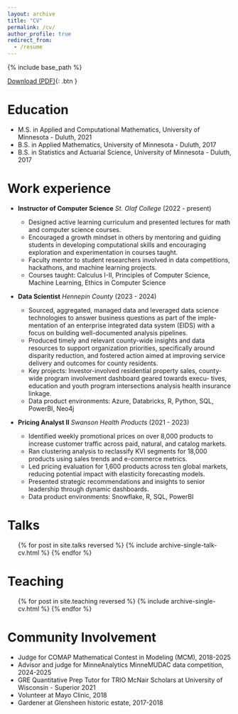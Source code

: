 ```yaml
---
layout: archive
title: "CV"
permalink: /cv/
author_profile: true
redirect_from:
  - /resume
---
```


{% include base_path %}
 
[Download (PDF)](https://chefs-kiss.github.io/website/files/Mandery_CV_2025.pdf){: .btn }


Education
======
* M.S. in Applied and Computational Mathematics, University of Minnesota - Duluth, 2021
* B.S. in Applied Mathematics, University of Minnesota - Duluth, 2017
* B.S. in Statistics and Actuarial Science, University of Minnesota - Duluth, 2017

Work experience
======
* **Instructor of Computer Science** *St. Olaf College* (2022 - present)
  * Designed active learning curriculum and presented lectures for math and computer science courses.
  * Encouraged a growth mindset in others by mentoring and guiding students in developing computational skills and encouraging exploration and experimentation in courses taught.
  * Faculty mentor to student researchers involved in data competitions, hackathons, and machine learning projects.
  * Courses taught: Calculus I-II, Principles of Computer Science, Machine Learning, Ethics in Computer Science

* **Data Scientist** *Hennepin County* (2023 - 2024)
  * Sourced, aggregated, managed data and leveraged data science technologies to answer business questions as part of the imple- mentation of an enterprise integrated data system (EIDS) with a focus on building well-documented analysis pipelines.
  * Produced timely and relevant county-wide insights and data resources to support organization priorities, specifically around disparity reduction, and fostered action aimed at improving service delivery and outcomes for county residents.
  * Key projects: Investor-involved residential property sales, county-wide program involvement dashboard geared towards execu- tives, education and youth program intersections analysis health insurance linkage.
  * Data product environments: Azure, Databricks, R, Python, SQL, PowerBI, Neo4j

* **Pricing Analyst II** *Swanson Health Products* (2021 - 2023)
  * Identified weekly promotional prices on over 8,000 products to increase customer traffic across paid, natural, and catalog markets.
  * Ran clustering analysis to reclassify KVI segments for 18,000 products using sales trends and e-commerce metrics.
  * Led pricing evaluation for 1,600 products across ten global markets, reducing potential impact with elasticity forecasting models.
  * Presented strategic recommendations and insights to senior leadership through dynamic dashboards.
  * Data product environments: Snowflake, R, SQL, PowerBI
  
Talks
======
  <ul>{% for post in site.talks reversed %}
    {% include archive-single-talk-cv.html  %}
  {% endfor %}</ul>
  
Teaching
======
  <ul>{% for post in site.teaching reversed %}
    {% include archive-single-cv.html %}
  {% endfor %}</ul>
  
Community Involvement
======
* Judge for COMAP Mathematical Contest in Modeling (MCM), 2018-2025
* Advisor and judge for MinneAnalytics MinneMUDAC data competition, 2024-2025
* GRE Quantitative Prep Tutor for TRIO McNair Scholars at University of Wisconsin - Superior 2021 
* Volunteer at Mayo Clinic, 2018
* Gardener at Glensheen historic estate, 2017-2018
